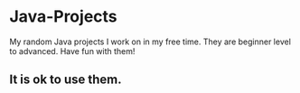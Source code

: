 # Java-Projects
My random Java projects I work on in my free time. They are beginner level to advanced. Have fun with them!

## It is ok to use them.
